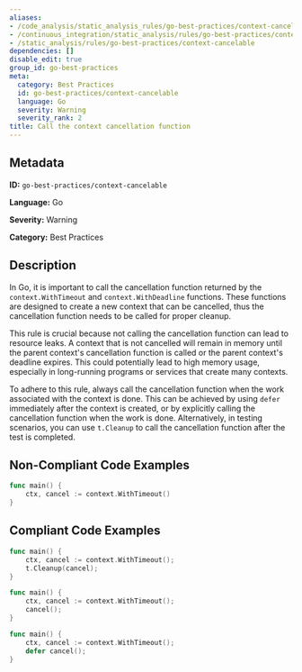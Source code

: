 ```yaml
---
aliases:
- /code_analysis/static_analysis_rules/go-best-practices/context-cancelable
- /continuous_integration/static_analysis/rules/go-best-practices/context-cancelable
- /static_analysis/rules/go-best-practices/context-cancelable
dependencies: []
disable_edit: true
group_id: go-best-practices
meta:
  category: Best Practices
  id: go-best-practices/context-cancelable
  language: Go
  severity: Warning
  severity_rank: 2
title: Call the context cancellation function
---
```

<!--  SOURCED FROM https://github.com/DataDog/datadog-static-analyzer-rule-docs -->


## Metadata
**ID:** `go-best-practices/context-cancelable`

**Language:** Go

**Severity:** Warning

**Category:** Best Practices

## Description
In Go, it is important to call the cancellation function returned by the `context.WithTimeout` and `context.WithDeadline` functions. These functions are designed to create a new context that can be cancelled, thus the cancellation function needs to be called for proper cleanup.

This rule is crucial because not calling the cancellation function can lead to resource leaks. A context that is not cancelled will remain in memory until the parent context's cancellation function is called or the parent context's deadline expires. This could potentially lead to high memory usage, especially in long-running programs or services that create many contexts.

To adhere to this rule, always call the cancellation function when the work associated with the context is done. This can be achieved by using `defer` immediately after the context is created, or by explicitly calling the cancellation function when the work is done. Alternatively, in testing scenarios, you can use `t.Cleanup` to call the cancellation function after the test is completed.

## Non-Compliant Code Examples
```go
func main() {
    ctx, cancel := context.WithTimeout()
}
```

## Compliant Code Examples
```go
func main() {
    ctx, cancel := context.WithTimeout();
    t.Cleanup(cancel);
}
```

```go
func main() {
    ctx, cancel := context.WithTimeout();
    cancel();
}
```

```go
func main() {
    ctx, cancel := context.WithTimeout();
    defer cancel();
}
```
